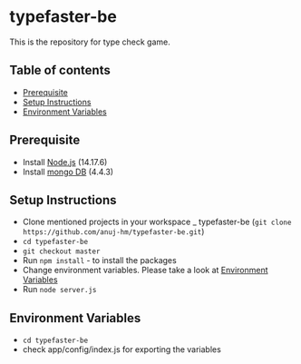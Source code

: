 # typefaster-be

This is the repository for type check game.

## Table of contents

- [Prerequisite](#prerequisite)
- [Setup Instructions](#setup-instructions)
- [Environment Variables](#environment-variables)

## Prerequisite

- Install [Node.js](https://nodejs.org/en/) (14.17.6)
- Install [mongo DB](https://www.mongodb.com) (4.4.3)

## Setup Instructions

- Clone mentioned projects in your workspace
_ typefaster-be (`git clone https://github.com/anuj-hm/typefaster-be.git`)
- `cd typefaster-be`
- `git checkout master`
- Run `npm install` - to install the packages
- Change environment variables. Please take a look at [Environment Variables](#environment-variables)
- Run `node server.js`

## Environment Variables

- `cd typefaster-be`
- check app/config/index.js for exporting the variables